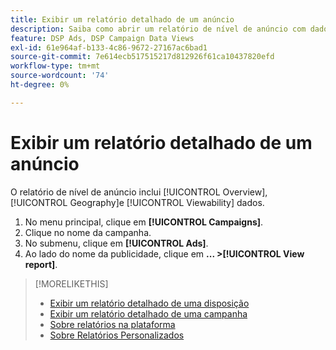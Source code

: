 ```yaml
---
title: Exibir um relatório detalhado de um anúncio
description: Saiba como abrir um relatório de nível de anúncio com dados de Visão geral, Geografia e Visualização.
feature: DSP Ads, DSP Campaign Data Views
exl-id: 61e964af-b133-4c86-9672-27167ac6bad1
source-git-commit: 7e614ecb517515217d812926f61ca10437820efd
workflow-type: tm+mt
source-wordcount: '74'
ht-degree: 0%

---
```


# Exibir um relatório detalhado de um anúncio

O <!--legacy --> relatório de nível de anúncio inclui [!UICONTROL Overview], [!UICONTROL Geography]e [!UICONTROL Viewability] dados.

1. No menu principal, clique em **[!UICONTROL Campaigns]**.
1. Clique no nome da campanha.
1. No submenu, clique em **[!UICONTROL Ads]**.
1. Ao lado do nome da publicidade, clique em  **... >[!UICONTROL View report]**.

>[!MORELIKETHIS]
>
>* [Exibir um relatório detalhado de uma disposição](/help/dsp/campaign-management/placements/placement-view-report.md)
>* [Exibir um relatório detalhado de uma campanha](/help/dsp/campaign-management/campaigns/campaign-view-report.md)
>* [Sobre relatórios na plataforma](/help/dsp/campaign-management/reports/campaign-reports-about.md)
>* [Sobre Relatórios Personalizados](/help/dsp/reports/report-about.md)

